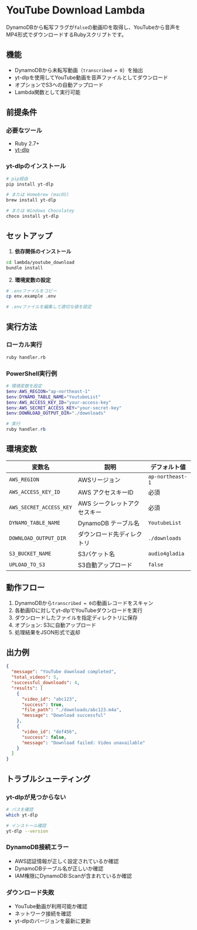 # YouTube Download Lambda

DynamoDBから転写フラグが`false`の動画IDを取得し、YouTubeから音声をMP4形式でダウンロードするRubyスクリプトです。

## 機能

- DynamoDBから未転写動画（`transcribed = 0`）を抽出
- yt-dlpを使用してYouTube動画を音声ファイルとしてダウンロード
- オプションでS3への自動アップロード
- Lambda関数として実行可能

## 前提条件

### 必要なツール
- Ruby 2.7+
- [yt-dlp](https://github.com/yt-dlp/yt-dlp)

### yt-dlpのインストール

```bash
# pip経由
pip install yt-dlp

# または Homebrew (macOS)
brew install yt-dlp

# または Windows Chocolatey
choco install yt-dlp
```

## セットアップ

1. **依存関係のインストール**
```bash
cd lambda/youtube_download
bundle install
```

2. **環境変数の設定**
```bash
# .envファイルをコピー
cp env.example .env

# .envファイルを編集して適切な値を設定
```

## 実行方法

### ローカル実行

```bash
ruby handler.rb
```

### PowerShell実行例

```powershell
# 環境変数を設定
$env:AWS_REGION="ap-northeast-1"
$env:DYNAMO_TABLE_NAME="YoutubeList"
$env:AWS_ACCESS_KEY_ID="your-access-key"
$env:AWS_SECRET_ACCESS_KEY="your-secret-key"
$env:DOWNLOAD_OUTPUT_DIR="./downloads"

# 実行
ruby handler.rb
```

## 環境変数

| 変数名 | 説明 | デフォルト値 |
|--------|------|-------------|
| `AWS_REGION` | AWSリージョン | `ap-northeast-1` |
| `AWS_ACCESS_KEY_ID` | AWS アクセスキーID | 必須 |
| `AWS_SECRET_ACCESS_KEY` | AWS シークレットアクセスキー | 必須 |
| `DYNAMO_TABLE_NAME` | DynamoDB テーブル名 | `YoutubeList` |
| `DOWNLOAD_OUTPUT_DIR` | ダウンロード先ディレクトリ | `./downloads` |
| `S3_BUCKET_NAME` | S3バケット名 | `audio4gladia` |
| `UPLOAD_TO_S3` | S3自動アップロード | `false` |

## 動作フロー

1. DynamoDBから`transcribed = 0`の動画レコードをスキャン
2. 各動画IDに対してyt-dlpでYouTubeダウンロードを実行
3. ダウンロードしたファイルを指定ディレクトリに保存
4. オプション: S3に自動アップロード
5. 処理結果をJSON形式で返却

## 出力例

```json
{
  "message": "YouTube download completed",
  "total_videos": 5,
  "successful_downloads": 4,
  "results": [
    {
      "video_id": "abc123",
      "success": true,
      "file_path": "./downloads/abc123.m4a",
      "message": "Download successful"
    },
    {
      "video_id": "def456",
      "success": false,
      "message": "Download failed: Video unavailable"
    }
  ]
}
```

## トラブルシューティング

### yt-dlpが見つからない
```bash
# パスを確認
which yt-dlp

# インストール確認
yt-dlp --version
```

### DynamoDB接続エラー
- AWS認証情報が正しく設定されているか確認
- DynamoDBテーブル名が正しいか確認
- IAM権限にDynamoDB:Scanが含まれているか確認

### ダウンロード失敗
- YouTube動画が利用可能か確認
- ネットワーク接続を確認
- yt-dlpのバージョンを最新に更新